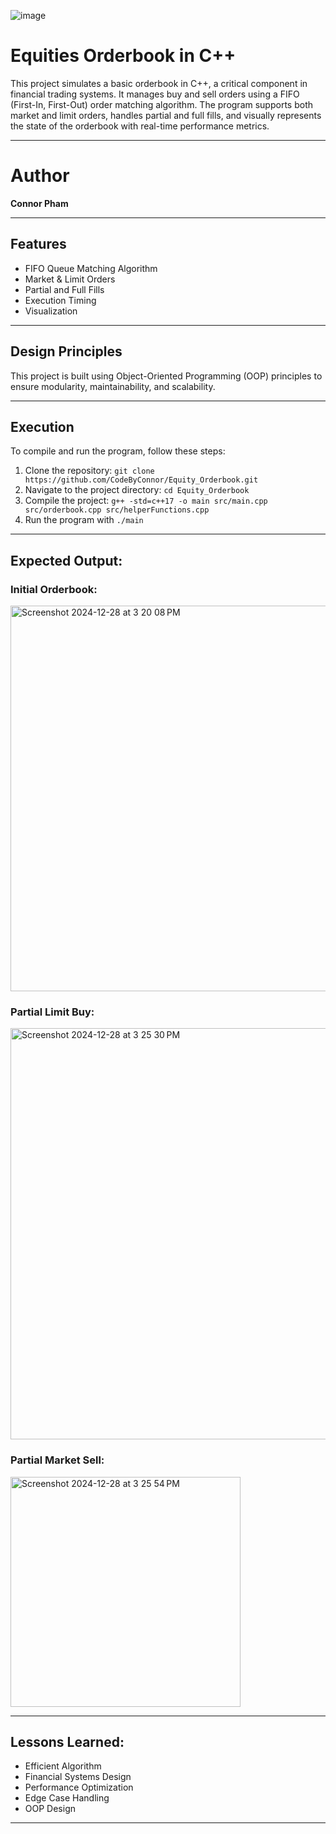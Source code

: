 ![image](https://github.com/user-attachments/assets/bf6aeb1a-0e5e-4d77-845b-3f4ccc4c374f)

# Equities Orderbook in C++

This project simulates a basic orderbook in C++, a critical component in financial trading systems. It manages buy and sell orders using a FIFO (First-In, First-Out) order matching algorithm. The program supports both market and limit orders, handles partial and full fills, and visually represents the state of the orderbook with real-time performance metrics.

***

# Author 
**Connor Pham**

***

## Features

- FIFO Queue Matching Algorithm
- Market & Limit Orders
- Partial and Full Fills
- Execution Timing
- Visualization

***

## Design Principles

This project is built using Object-Oriented Programming (OOP) principles to ensure modularity, maintainability, and scalability.

***

## Execution

To compile and run the program, follow these steps:

1. Clone the repository: `git clone https://github.com/CodeByConnor/Equity_Orderbook.git`
2. Navigate to the project directory: `cd Equity_Orderbook`
3. Compile the project: `g++ -std=c++17 -o main src/main.cpp src/orderbook.cpp src/helperFunctions.cpp`
4. Run the program with `./main`

***

## Expected Output:

### Initial Orderbook:

<img width="617" alt="Screenshot 2024-12-28 at 3 20 08 PM" src="https://github.com/user-attachments/assets/c9ab1a32-37d0-4148-b59a-ab50256c93c1" />

### Partial Limit Buy:

<img width="658" alt="Screenshot 2024-12-28 at 3 25 30 PM" src="https://github.com/user-attachments/assets/5ff2e916-9ff5-4d6a-b973-39682f514e82" />

### Partial Market Sell:

<img width="368" alt="Screenshot 2024-12-28 at 3 25 54 PM" src="https://github.com/user-attachments/assets/9224ca08-1628-44ce-85b1-3db468e32681" />

***

## Lessons Learned: 

- Efficient Algorithm
- Financial Systems Design
- Performance Optimization
- Edge Case Handling
- OOP Design

***
